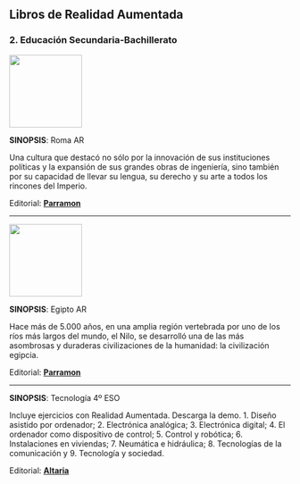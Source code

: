 ## Libros de Realidad Aumentada

### 2\. Educación Secundaria-Bachillerato

<img src='https://moodle.catedu.es/pluginfile.php/31204/mod_book/chapter/170/9788434211568.jpg' alt='' width='130'/>

**SINOPSIS**: Roma AR

Una cultura que destacó no sólo por la innovación de sus instituciones políticas y la expansión de sus grandes obras de ingeniería, sino también por su capacidad de llevar su lengua, su derecho y su arte a todos los rincones del Imperio.  

Editorial: **[Parramon](http://www.parramon.com/ficha.aspx?cod=P02801)**

---

<img src='https://moodle.catedu.es/pluginfile.php/31204/mod_book/chapter/170/9788434211551.jpg' alt='' width='130'/>

**SINOPSIS**: Egipto AR

Hace más de 5.000 años, en una amplia región vertebrada por uno de los ríos más largos del mundo, el Nilo, se desarrolló una de las más asombrosas y duraderas civilizaciones de la humanidad: la civilización egipcia.   

Editorial: **[Parramon](http://www.parramon.com/ficha.aspx?cod=P02800)**

---

**SINOPSIS**: Tecnología 4º ESO

Incluye ejercicios con Realidad Aumentada. Descarga la demo. 1. Diseño asistido por ordenador; 2. Electrónica analógica; 3. Electrónica digital; 4. El ordenador como dispositivo de control; 5. Control y robótica; 6. Instalaciones en viviendas; 7. Neumática e hidráulica; 8. Tecnologías de la comunicación y 9. Tecnología y sociedad.  

Editorial: **[Altaria](https://altariaeditorial.com)**